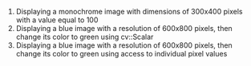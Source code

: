 1. Displaying a monochrome image with dimensions of 300x400 pixels with a value equal to 100
2. Displaying a blue image with a resolution of 600x800 pixels, then change its color to
green using cv::Scalar
3. Displaying a blue image with a resolution of 600x800 pixels, then change its color to
green using access to individual pixel values
